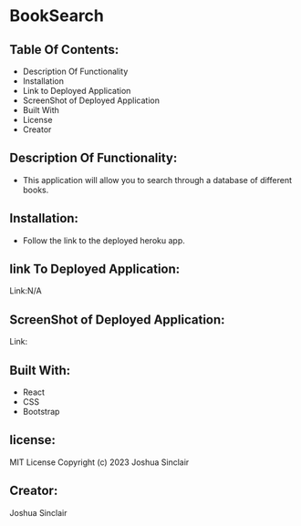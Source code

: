 # BookSearch
## Table Of Contents:
- Description Of Functionality
- Installation
- Link to Deployed Application
- ScreenShot of Deployed Application
- Built With
- License
- Creator
## Description Of Functionality:
- This application will allow you to search through a database of different books. 
## Installation:
- Follow the link to the deployed heroku app. 
## link To Deployed Application:
Link:N/A
## ScreenShot of Deployed Application:
Link:
## Built With:
- React
- CSS
- Bootstrap
## license:
MIT License
Copyright (c) 2023 Joshua Sinclair
## Creator:
Joshua Sinclair
